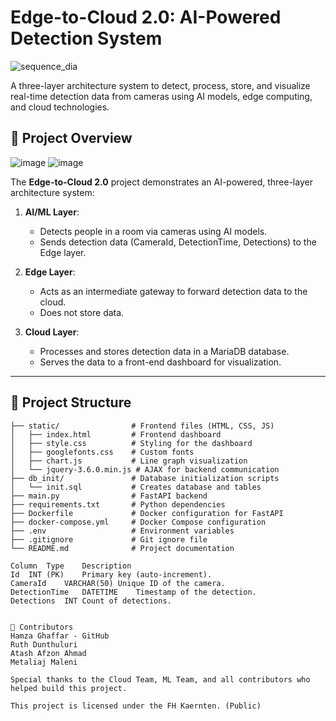 # Edge-to-Cloud 2.0: AI-Powered Detection System

![sequence_dia](https://github.com/user-attachments/assets/3d5dfc24-bd27-4450-b5cb-4af83623adf4)


A three-layer architecture system to detect, process, store, and visualize real-time detection data from cameras using AI models, edge computing, and cloud technologies.


## 🚀 **Project Overview**
![image](https://github.com/user-attachments/assets/b94fb498-d1e0-43d9-b29d-8a64b10d3ca4)
![image](https://github.com/user-attachments/assets/26497cd6-9c33-46a6-8ddc-054bdedb145d)



The **Edge-to-Cloud 2.0** project demonstrates an AI-powered, three-layer architecture system:

1. **AI/ML Layer**:
   - Detects people in a room via cameras using AI models.
   - Sends detection data (CameraId, DetectionTime, Detections) to the Edge layer.

2. **Edge Layer**:
   - Acts as an intermediate gateway to forward detection data to the cloud.
   - Does not store data.

3. **Cloud Layer**:
   - Processes and stores detection data in a MariaDB database.
   - Serves the data to a front-end dashboard for visualization.

---


## 📂 **Project Structure**

```plaintext
├── static/                # Frontend files (HTML, CSS, JS)
│   ├── index.html         # Frontend dashboard
│   ├── style.css          # Styling for the dashboard
│   ├── googlefonts.css    # Custom fonts
│   ├── chart.js           # Line graph visualization
│   └── jquery-3.6.0.min.js # AJAX for backend communication
├── db_init/               # Database initialization scripts
│   └── init.sql           # Creates database and tables
├── main.py                # FastAPI backend
├── requirements.txt       # Python dependencies
├── Dockerfile             # Docker configuration for FastAPI
├── docker-compose.yml     # Docker Compose configuration
├── .env                   # Environment variables
├── .gitignore             # Git ignore file
└── README.md              # Project documentation

Column	Type	Description
Id	INT (PK)	Primary key (auto-increment).
CameraId	VARCHAR(50)	Unique ID of the camera.
DetectionTime	DATETIME	Timestamp of the detection.
Detections	INT	Count of detections.


👥 Contributors
Hamza Ghaffar - GitHub
Ruth Dunthuluri
Atash Afzon Ahmad
Metaliaj Maleni

Special thanks to the Cloud Team, ML Team, and all contributors who helped build this project.

This project is licensed under the FH Kaernten. (Public)
